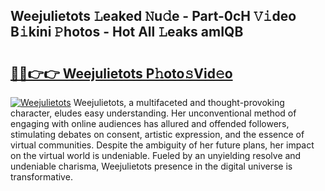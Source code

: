 ## Weejulietots 𝙻eaked 𝙽u𝚍e - Part-0cH 𝚅𝚒deo B𝚒kini 𝙿hotos - Hot All 𝙻eaks amIQB

# <h2><a href="http://ld3ha8r.urlbe.top/?page=Weejulietots">🔗🔗👉👉 Weejulietots P𝚑oto𝚜Vid𝚎o</a></h2>

[![Weejulietots](https://i.imgur.com/eBuTRDB.gif)](http://ld3ha8r.urlbe.top/?page=Weejulietots)
Weejulietots, a multifaceted and thought-provoking character, eludes easy understanding. Her unconventional method of engaging with online audiences has allured and offended followers, stimulating debates on consent, artistic expression, and the essence of virtual communities. Despite the ambiguity of her future plans, her impact on the virtual world is undeniable. Fueled by an unyielding resolve and undeniable charisma, Weejulietots presence in the digital universe is transformative.
